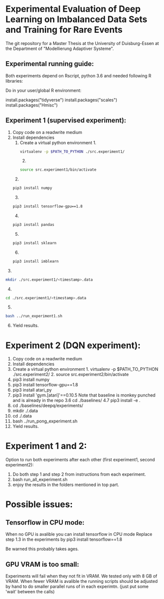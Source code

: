 # Experimental Evaluation of Deep Learning on Imbalanced Data Sets and Training for Rare Events

The git repository for a Master Thesis at the University of Duisburg-Essen at the Department of "Modellierung Adaptiver Systeme".

## Experimental running guide:
Both experiments depend on Rscript, python 3.6 and needed following R libraries:

Do in your user/global R environment:

install.packages("tidyverse")
install.packages("scales")
install.packages("Hmisc")

## Experiment 1 (supervised experiment):
1. Copy code on a readwrite medium
2. Install dependencies
    1. Create a virtual python environment
        1.
        ```bash
        virtualenv -p $PATH_TO_PYTHON ./src.experiment1/
        ```
        2.
        ```bash
        source src.experiment1/bin/activate
        ```
    2.
    ```bash
    pip3 install numpy
    ```
    3.
    ```bash
    pip3 install tensorflow-gpu==1.8
    ```
    4.
    ```bash
    pip3 install pandas
    ```
    5.
    ```bash
    pip3 install sklearn
    ```
    6.
    ```bash
    pip3 install imblearn
    ```
3.
```bash
mkdir ./src.experiment1/<timestamp>.data
```
4.
```bash
cd ./src.experiment1/<timestamp>.data
```
5.
```bash
bash ../run_experiment1.sh
```
6. Yield results.

# Experiment 2 (DQN experiment):
1. Copy code on a readwrite medium
2. Install dependencies
  1. Create a virtual python environment
    1. virtualenv -p $PATH_TO_PYTHON ./src.experiment2/
    2. source src.experiment2/bin/activate
  2. pip3 install numpy
  3. pip3 install tensorflow-gpu==1.8
  4. pip3 install atari_py
  5. pip3 install 'gym.[atari]'==0.10.5
Note that baseline is monkey punched and is already in the repo
3.6 cd ./baselines/
4.7 pip3 install -e .
5. cd ./baselines/deepq/experiments/
6. mkdir ./<timestamp>.data
7. cd ./<timestamp>.data
8. bash ../run_pong_experiment.sh
9. Yield results.

# Experiment 1 and 2:

Option to run both experiments after each other (first experiment1, second experiment2):

1. Do both step 1 and step 2 from instructions from each experiment.
2. bash run_all_experiment.sh
3. enjoy the results in the folders mentioned in top part.

# Possible issues:
## Tensorflow in  CPU mode:
When no GPU is avalible you can install tensorflow in CPU mode
Replace step 1.3 in the experiments by
  pip3 install tensorflow==1.8

Be warned this probably takes ages.

## GPU VRAM is too small:
Experiments will fail when they not fit in VRAM. We tested only with 8 GB of VRAM.
When fewer VRAM is avalible the running scripts should be adjusted by hand to do smaller parallel runs of in each experimtn. (just put some 'wait' between the calls)